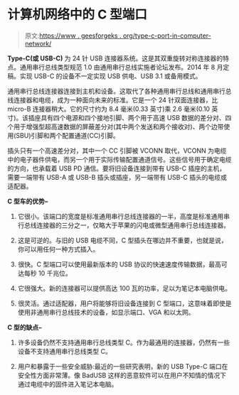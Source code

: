 # 计算机网络中的 C 型端口

> 原文:[https://www . geesforgeks . org/type-c-port-in-computer-network/](https://www.geeksforgeeks.org/type-c-port-in-computer-network/)

**Type-C(或 USB-C)** 为 24 针 USB 连接器系统。这是其双重旋转对称连接器的特点。通用串行总线类型规范 1.0 由通用串行总线实施者论坛发布。2014 年 8 月定稿。实现 USB-C 的设备不一定实现 USB 供电、USB 3.1 或备用模式。

通用串行总线连接器连接到主机和设备。这取代了各种通用串行总线和通用串行总线连接器和电缆，成为一种面向未来的标准。它是一个 24 针双面连接器，比 micro-B 连接器稍大。它的尺寸约为 8.4 毫米(0.33 英寸)乘 2.6 毫米(0.10 英寸)。该插座具有四个电源和四个接地引脚、两个用于高速 USB 数据的差分对、四个用于增强型超高速数据的屏蔽差分对(其中两个发送和两个接收对)、两个边带使用(SBU)引脚和两个配置通道(CC)引脚。

插头只有一个高速差分对，其中一个 CC 引脚被 VCONN 取代，VCONN 为电缆中的电子器件供电，而另一个用于实际传输配置通道信号。这些信号用于确定电缆的方向，也承载着 USB PD 通信。要将旧设备连接到带有 USB-C 插座的主机，需要一端带有 USB-A 或 USB-B 插头或插座，另一端带有 USB-C 插头的电缆或适配器。

**C 型车的优势–**

1.  它很小。该端口的宽度是标准通用串行总线连接器的一半，高度是标准通用串行总线连接器的三分之一，仅略大于苹果的闪电或微型通用串行总线连接器。

2.  这是可逆的。与旧的 USB 电缆不同，C 型插头在哪边并不重要，也就是说，你可以用任何一种方式插入。

3.  很快。C 型端口可以使用最新版本的 USB 协议的快速速度传输数据，最高可达每秒 10 千兆位。

4.  它很强大。新的连接器可以提供高达 100 瓦的功率，足以为笔记本电脑供电。

5.  很灵活。通过适配器，用户将能够将旧设备连接到 C 型端口，这意味着即使是使用非通用串行总线技术的设备，如显示端口、VGA 和以太网。

**C 型的缺点–**

1.  许多设备仍然不支持通用串行总线类型 C。作为最通用的连接器，仍然有一些设备不支持通用串行总线类型 C。

2.  用户和暴露于一些安全威胁:最近的一些研究表明，新的 USB Type-C 端口在安全性方面非常薄。像 BadUSB 这样的恶意软件可以在用户不知情的情况下通过电缆中的固件进入笔记本电脑。